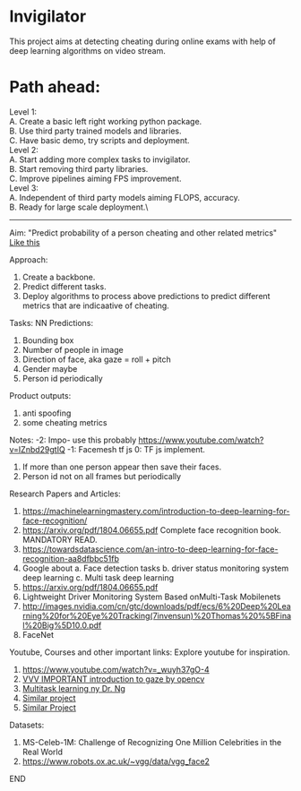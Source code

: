# Invigilator
This project aims at detecting cheating during online exams with help of deep learning algorithms on video stream.

# Path ahead:
Level 1:\
  A. Create a basic left right working python package.\
  B. Use third party trained models and libraries.\
  C. Have basic demo, try scripts and deployment.\
Level 2:\
  A. Start adding more complex tasks to invigilator.\
  B. Start removing third party libraries.\
  C. Improve pipelines aiming FPS improvement.\
Level 3: \
  A. Independent of third party models aiming FLOPS, accuracy.\
  B. Ready for large scale deployment.\

----------
Aim:
"Predict probability of a person cheating and other related metrics"
[Like this]( https://www.youtube.com/watch?v=-lmc2-podgQ)

Approach:
1. Create a backbone.
2. Predict different tasks.
3. Deploy algorithms to process above predictions to predict different metrics that are indicaative of cheating.

Tasks: 
NN Predictions: 
1. Bounding box 
2. Number of people in image
2. Direction of face, aka gaze = roll + pitch 
3. Gender maybe
4. Person id periodically

Product outputs:
1. anti spoofing 
2. some cheating metrics

Notes:
-2: Impo- use this probably https://www.youtube.com/watch?v=IZnbd29gtIQ
-1: Facemesh tf js
0: TF js implement.
1. If more than one person appear then save their faces.
2. Person id not on all frames but periodically

Research Papers and Articles:
1. https://machinelearningmastery.com/introduction-to-deep-learning-for-face-recognition/
2. https://arxiv.org/pdf/1804.06655.pdf Complete face recognition book. MANDATORY READ.
2. https://towardsdatascience.com/an-intro-to-deep-learning-for-face-recognition-aa8dfbbc51fb
3. Google about 
  a. Face detection tasks
  b. driver status monitoring system deep learning
  c. Multi task deep learning
4. https://arxiv.org/pdf/1804.06655.pdf
5. Lightweight Driver Monitoring System Based onMulti-Task Mobilenets
6. http://images.nvidia.com/cn/gtc/downloads/pdf/ecs/6%20Deep%20Learning%20for%20Eye%20Tracking(7invensun)%20Thomas%20%5BFinal%20Big%5D10.0.pdf
7. FaceNet 

Youtube, Courses and other important links:
Explore youtube for inspiration.
1. https://www.youtube.com/watch?v=_wuyh37gO-4
2. [VVV IMPORTANT introduction to gaze by opencv](https://www.youtube.com/watch?v=-lmc2-podgQ)
3. [Multitask learning ny Dr. Ng](https://www.youtube.com/watch?v=UdXfsAr4Gjw&feature=youtu.be)
4. [Similar project](https://www.youtube.com/watch?v=YEZMk1P0-yw)
5. [Similar Project](https://www.youtube.com/watch?v=VWUgkcX_KoY)

Datasets:
1. MS-Celeb-1M: Challenge of Recognizing One Million Celebrities in the Real World
2. https://www.robots.ox.ac.uk/~vgg/data/vgg_face2

END

